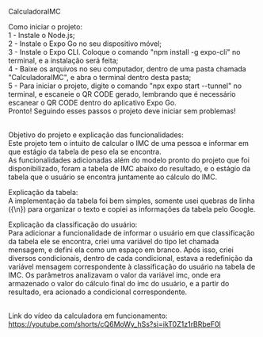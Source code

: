 CalculadoraIMC

Como iniciar o projeto: <br>
1 - Instale o Node.js;<br>
2 - Instale o Expo Go no seu dispositivo móvel;<br>
3 - Instale o Expo CLI. Coloque o comando "npm install -g expo-cli" no terminal, e a instalação será feita;<br>
4 - Baixe os arquivos no seu computador, dentro de uma pasta chamada "CalculadoraIMC", e abra o terminal dentro desta pasta;<br>
5 - Para iniciar o projeto, digite o comando "npx expo start --tunnel" no terminal, e escaneie o QR CODE gerado, lembrando que é necessário escanear o QR CODE dentro do aplicativo Expo Go.<br>
Pronto! Seguindo esses passos o projeto deve iniciar sem problemas!<br>
<br>

Objetivo do projeto e explicação das funcionalidades:<br>
Este projeto tem o intuito de calcular o IMC de uma pessoa e informar em que estágio da tabela de peso ela se encontra. <br>
As funcionalidades adicionadas além do modelo pronto do projeto que foi disponibilizado, foram a tabela de IMC abaixo do resultado, e o estágio da tabela que o usuário se encontra juntamente ao cálculo do IMC.<br>

Explicação da tabela:<br>
A implementação da tabela foi bem simples, somente usei quebras de linha ({\n}) para organizar o texto e copiei as informações da tabela pelo Google.<br>

Explicação da classificação do usuário:<br>
Para adicionar a funcionalidade de informar o usuário em que classificação da tabela ele se encontra, criei uma variável do tipo let chamada mensagem, e defini ela como um espaço em branco. Após isso, criei diversos condicionais, dentro de cada condicional, estava a redefinição da variável mensagem correspondente à classificação do usuário na tabela de IMC. Os parâmetros analizavam o valor da variável imc, onde era armazenado o valor do cálculo final do imc do usuário, e a partir do resultado, era acionado a condicional correspondente.<br>
<br>

Link do vídeo da calculadora em funcionamento: https://youtube.com/shorts/cQ6MoWy_hSs?si=ikT0Z1z1rBRbeF0l
